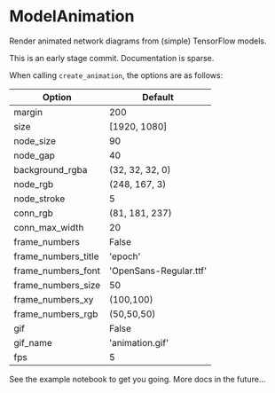 # ModelAnimation
Render animated network diagrams from (simple) TensorFlow models.

This is an early stage commit.  Documentation is sparse. 

When calling `create_animation`, the options are as follows:

| Option    | Default     |
|-----------|------------|
|margin| 200|
|size|[1920, 1080]|
|node_size|90|
|node_gap| 40|
|background_rgba| (32, 32, 32, 0)|
|node_rgb| (248, 167, 3)|
|node_stroke| 5|
|conn_rgb| (81, 181, 237)|
|conn_max_width| 20|
|frame_numbers| False|
|frame_numbers_title| 'epoch'|
|frame_numbers_font| 'OpenSans-Regular.ttf'|
|frame_numbers_size| 50|
|frame_numbers_xy| (100,100)|
|frame_numbers_rgb| (50,50,50)|
|gif| False|
|gif_name| 'animation.gif'|
|fps| 5 |

See the example notebook to get you going.  More docs in the future...